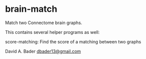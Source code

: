 # brain-match
Match two Connectome brain graphs.

This contains several helper programs as well:

score-matching: Find the score of a matching between two graphs


David A. Bader
dbader13@gmail.com

